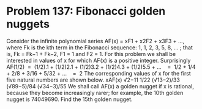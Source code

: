 # Problem 137: Fibonacci golden nuggets
Consider the infinite polynomial series AF(x) = xF1 + x2F2 + x3F3 + ...,
where Fk is the kth term in the Fibonacci sequence: 1, 1, 2, 3, 5, 8,
... ; that is, Fk = Fk−1 + Fk−2, F1 = 1 and F2 = 1. For this problem we
shall be interested in values of x for which AF(x) is a positive
integer. Surprisingly AF(1/2)  =  (1/2).1 + (1/2)2.1 + (1/2)3.2 +
(1/2)4.3 + (1/2)5.5 + ...    =  1/2 + 1/4 + 2/8 + 3/16 + 5/32 + ...  
 =  2 The corresponding values of x for the first five natural numbers
are shown below. xAF(x) √2−11 1/22 (√13−2)/33 (√89−5)/84 (√34−3)/55 We
shall call AF(x) a golden nugget if x is rational, because they become
increasingly rarer; for example, the 10th golden nugget is 74049690.
Find the 15th golden nugget.
